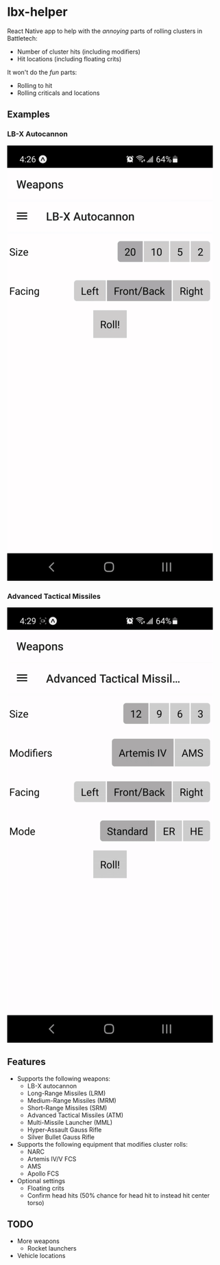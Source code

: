 # lbx-helper

React Native app to help with the *annoying* parts of rolling clusters in Battletech:

* Number of cluster hits (including modifiers)
* Hit locations (including floating crits)

It won't do the *fun* parts:

* Rolling to hit
* Rolling criticals and locations

## Examples

### LB-X Autocannon

![lbx](./lbx.gif)

### Advanced Tactical Missiles

![atm](./atm.gif)

## Features

* Supports the following weapons:
    * LB-X autocannon
    * Long-Range Missiles (LRM)
    * Medium-Range Missiles (MRM)
    * Short-Range Missiles (SRM)
    * Advanced Tactical Missiles (ATM)
    * Multi-Missile Launcher (MML)
    * Hyper-Assault Gauss Rifle
    * Silver Bullet Gauss Rifle
* Supports the following equipment that modifies cluster rolls:
    * NARC
    * Artemis IV/V FCS
    * AMS
    * Apollo FCS
* Optional settings
    * Floating crits
    * Confirm head hits (50% chance for head hit to instead hit center torso)

## TODO

* More weapons
    * Rocket launchers
* Vehicle locations
